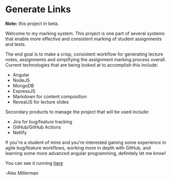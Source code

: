 # Generate Links

**Note:** this project in beta.

Welcome to my marking system. This project is one part of several systems that enable more effective and consistent marking of student assignments and tests. 

The end goal is to make a crisp, consistent workflow for generating lecture notes, assignments and simplifying the assignment marking process overall. Current technologies that are being looked at to accomplish this include:
- Angular
- NodeJS
- MongoDB
- ExpressJS
- Markdown for content composition
- RevealJS for lecture slides

Secondary products to manage the project that will be used include:
- Jira for bug/feature tracking
- GitHub/GitHub Actions
- Netlify

If you're a student of mine and you're interested gaining some experience in agile bug/feature workflows, working more in depth with GitHub, and learning some more advanced angular programming, definitely let me know!

You can see it running [here](https://marking.millerman.ca)

-Alex Millerman
